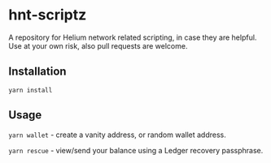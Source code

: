 # hnt-scriptz
A repository for Helium network related scripting, in case they are helpful. Use at your own risk, also pull requests are welcome.


## Installation

`yarn install`

## Usage

`yarn wallet` - create a vanity address, or random wallet address.

`yarn rescue` - view/send your balance using a Ledger recovery passphrase.

